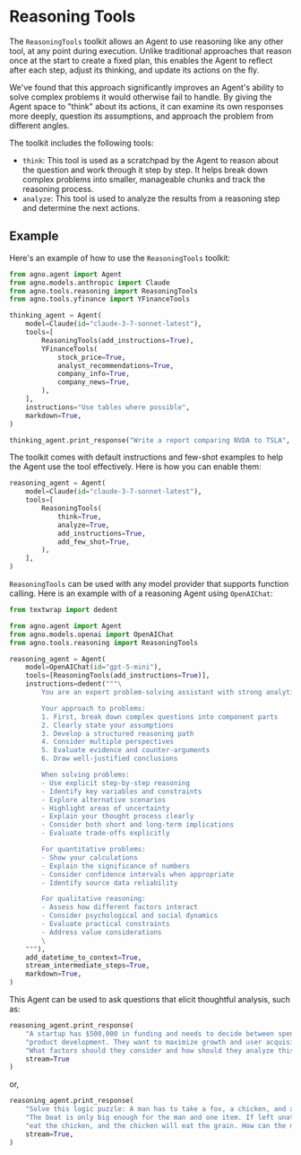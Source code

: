 # Reasoning Tools

The `ReasoningTools` toolkit allows an Agent to use reasoning like any other tool, at any point during execution. Unlike traditional approaches that reason once at the start to create a fixed plan, this enables the Agent to reflect after each step, adjust its thinking, and update its actions on the fly.

We've found that this approach significantly improves an Agent's ability to solve complex problems it would otherwise fail to handle. By giving the Agent space to "think" about its actions, it can examine its own responses more deeply, question its assumptions, and approach the problem from different angles.

The toolkit includes the following tools:

* `think`: This tool is used as a scratchpad by the Agent to reason about the question and work through it step by step. It helps break down complex problems into smaller, manageable chunks and track the reasoning process.
* `analyze`: This tool is used to analyze the results from a reasoning step and determine the next actions.

## Example

Here's an example of how to use the `ReasoningTools` toolkit:

```python
from agno.agent import Agent
from agno.models.anthropic import Claude
from agno.tools.reasoning import ReasoningTools
from agno.tools.yfinance import YFinanceTools

thinking_agent = Agent(
    model=Claude(id="claude-3-7-sonnet-latest"),
    tools=[
        ReasoningTools(add_instructions=True),
        YFinanceTools(
            stock_price=True,
            analyst_recommendations=True,
            company_info=True,
            company_news=True,
        ),
    ],
    instructions="Use tables where possible",
    markdown=True,
)

thinking_agent.print_response("Write a report comparing NVDA to TSLA", stream=True)
```

The toolkit comes with default instructions and few-shot examples to help the Agent use the tool effectively. Here is how you can enable them:

```python
reasoning_agent = Agent(
    model=Claude(id="claude-3-7-sonnet-latest"),
    tools=[
        ReasoningTools(
            think=True,
            analyze=True,
            add_instructions=True,
            add_few_shot=True,
        ),
    ],
)
```

`ReasoningTools` can be used with any model provider that supports function calling. Here is an example with of a reasoning Agent using `OpenAIChat`:

```python
from textwrap import dedent

from agno.agent import Agent
from agno.models.openai import OpenAIChat
from agno.tools.reasoning import ReasoningTools

reasoning_agent = Agent(
    model=OpenAIChat(id="gpt-5-mini"),
    tools=[ReasoningTools(add_instructions=True)],
    instructions=dedent("""\
        You are an expert problem-solving assistant with strong analytical skills! 🧠

        Your approach to problems:
        1. First, break down complex questions into component parts
        2. Clearly state your assumptions
        3. Develop a structured reasoning path
        4. Consider multiple perspectives
        5. Evaluate evidence and counter-arguments
        6. Draw well-justified conclusions

        When solving problems:
        - Use explicit step-by-step reasoning
        - Identify key variables and constraints
        - Explore alternative scenarios
        - Highlight areas of uncertainty
        - Explain your thought process clearly
        - Consider both short and long-term implications
        - Evaluate trade-offs explicitly

        For quantitative problems:
        - Show your calculations
        - Explain the significance of numbers
        - Consider confidence intervals when appropriate
        - Identify source data reliability

        For qualitative reasoning:
        - Assess how different factors interact
        - Consider psychological and social dynamics
        - Evaluate practical constraints
        - Address value considerations
        \
    """),
    add_datetime_to_context=True,
    stream_intermediate_steps=True,
    markdown=True,
)
```

This Agent can be used to ask questions that elicit thoughtful analysis, such as:

```python
reasoning_agent.print_response(
    "A startup has $500,000 in funding and needs to decide between spending it on marketing or "
    "product development. They want to maximize growth and user acquisition within 12 months. "
    "What factors should they consider and how should they analyze this decision?",
    stream=True
)
```

or,

```python
reasoning_agent.print_response(
    "Solve this logic puzzle: A man has to take a fox, a chicken, and a sack of grain across a river. "
    "The boat is only big enough for the man and one item. If left unattended together, the fox will "
    "eat the chicken, and the chicken will eat the grain. How can the man get everything across safely?",
    stream=True,
)
```

